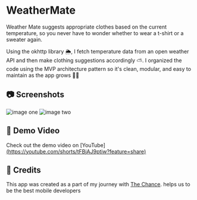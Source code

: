# WeatherMate
Weather Mate suggests appropriate clothes based on the current temperature, so you never have to wonder whether to wear a t-shirt or a sweater again.

Using the okhttp library 🌦, I fetch temperature data from an open weather API and then make clothing suggestions accordingly ⛅. 
I organized the code using the MVP architecture pattern so it's clean, modular, and easy to maintain as the app grows 👔😎

## 📷 Screenshots
![image one ](https://github.com/abuhussien28/fixTelegramTask/assets/96633008/00804fc3-9ee7-472d-be39-95a53c1e6016)
![image two](https://github.com/abuhussien28/fixTelegramTask/assets/96633008/b6b24005-defd-4fab-bc3f-a5930ec60024)

## 🎥 Demo Video

Check out the demo video on [YouTube][(https://youtube.com/shorts/tFBjAJ9ptiw?feature=share)](https://youtube.com/shorts/NpHtRzzxyMA?feature=share)



## 🙏 Credits
This app was created as a part of my journey with [The Chance](https://github.com/TheChance101).
helps us to  be the best mobile developers
